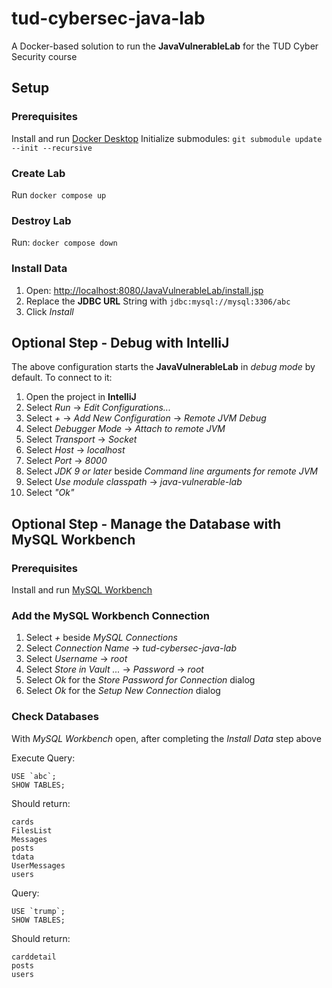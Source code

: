 # tud-cybersec-java-lab
A Docker-based solution to run the __JavaVulnerableLab__ for the TUD Cyber Security course

## Setup
### Prerequisites
Install and run [Docker Desktop](https://www.docker.com/products/docker-desktop/)
Initialize submodules: `git submodule update --init --recursive`

### Create Lab
Run `docker compose up`

### Destroy Lab
Run: `docker compose down`

### Install Data
1. Open: [http://localhost:8080/JavaVulnerableLab/install.jsp](http://localhost:8080/JavaVulnerableLab/install.jsp)
2. Replace the __JDBC URL__ String with `jdbc:mysql://mysql:3306/abc`
3. Click _Install_

## Optional Step - Debug with IntelliJ
The above configuration starts the __JavaVulnerableLab__ in _debug mode_ by default. To connect to it:
1. Open the project in __IntelliJ__
2. Select _Run_ -> _Edit Configurations..._
3. Select _+_ -> _Add New Configuration_ -> _Remote JVM Debug_
4. Select _Debugger Mode_ -> _Attach to remote JVM_
5. Select _Transport_ -> _Socket_ 
6. Select _Host_ -> _localhost_
7. Select _Port_ -> _8000_
8. Select _JDK 9 or later_ beside _Command line arguments for remote JVM_
9. Select _Use module classpath_ -> _java-vulnerable-lab_
10. Select _"Ok"_

## Optional Step - Manage the Database with MySQL Workbench
### Prerequisites
Install and run [MySQL Workbench](https://www.mysql.com/products/workbench/)

### Add the MySQL Workbench Connection
1. Select _+_ beside _MySQL Connections_
2. Select _Connection Name_ -> _tud-cybersec-java-lab_
3. Select _Username_ -> _root_
4. Select _Store in Vault ..._ -> _Password_ -> _root_
5. Select _Ok_ for the _Store Password for Connection_ dialog
6. Select _Ok_ for the _Setup New Connection_ dialog

### Check Databases
With _MySQL Workbench_ open, after completing the _Install Data_ step above

Execute Query:
```
USE `abc`;
SHOW TABLES;
```

Should return:
```
cards
FilesList
Messages
posts
tdata
UserMessages
users
```

Query:
```
USE `trump`;
SHOW TABLES;
```

Should return:
```
carddetail
posts
users
```
